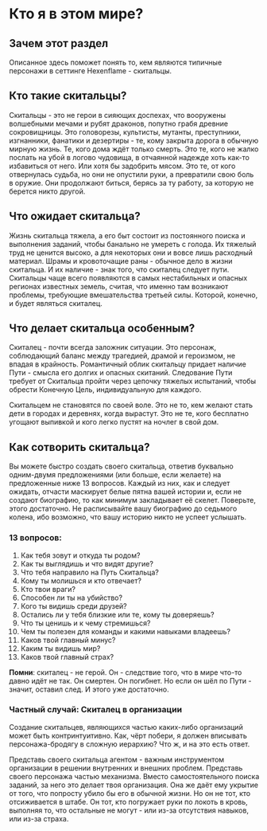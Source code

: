 # Кто я в этом мире?

## Зачем этот раздел
Описанное здесь поможет понять то, кем являются типичные персонажи в сеттинге Hexenflame - скитальцы. 
## Кто такие скитальцы?
Скитальцы - это не герои в сияющих доспехах, что вооружены волшебными мечами и рубят драконов, попутно грабя древние сокровищницы. Это головорезы, культисты, мутанты, преступники, изгнанники, фанатики и дезертиры - те, кому закрыта дорога в обычную мирную жизнь. Те, кого дома ждёт только смерть. Это те, кого не жалко послать на убой в логово чудовища, в отчаянной надежде хоть как-то избавиться от него. Или хотя бы задобрить мясом. Это те, от кого отвернулась судьба, но они не опустили руки, а превратили свою боль в оружие. Они продолжают биться, берясь за ту работу, за которую не берется никто другой.
## Что ожидает скитальца?
Жизнь скитальца тяжела, а его быт состоит из постоянного поиска и выполнения заданий, чтобы банально не умереть с голода. Их тяжелый труд не ценится высоко, а для некоторых они и вовсе лишь расходный материал. Шрамы и кровоточащие раны - обычное дело в жизни скитальца. И их наличие - знак того, что скиталец следует пути.
Скитальцы чаще всего появляются в самых нестабильных и опасных регионах известных земель, считая, что именно там возникают проблемы, требующие вмешательства третьей силы. Которой, конечно, и будет являться скиталец.
## Что делает скитальца особенным?
Скиталец - почти всегда заложник ситуации. Это персонаж, соблюдающий баланс между трагедией, драмой и героизмом, не впадая в крайность. Романтичный облик скитальцу придает наличие Пути - смысла его долгих и опасных скитаний. Следование Пути требует от Скитальца пройти через цепочку тяжелых испытаний, чтобы обрести Конечную Цель, индивидуальную для каждого.

Скитальцем не становятся по своей воле. Это не то, кем желают стать дети в городах и деревнях, когда вырастут. Это не те, кого бесплатно угощают выпивкой и кого легко пустят на ночлег в свой дом.
## Как сотворить скитальца?
Вы можете быстро создать своего скитальца, ответив буквально одним-двумя предложениями (или больше, если желаете) на предложенные ниже 13 вопросов. Каждый из них, как и следует ожидать, отчасти маскирует белые пятна вашей истории и, если не создают биографию, то как минимум закладывает её скелет. Поверьте, этого достаточно.
Не расписывайте вашу биографию до седьмого колена, ибо возможно, что вашу историю никто не успеет услышать.
### 13 вопросов:
1. Как тебя зовут и откуда ты родом?
2. Как ты выглядишь и что видят другие?
3. Что тебя направило на Путь Скитальца?
4. Кому ты молишься и кто отвечает?
5. Кто твои враги?
6. Способен ли ты на убийство?
7. Кого ты видишь среди друзей?
8. Остались ли у тебя близкие или те, кому ты доверяешь?
9. Что ты ценишь и к чему стремишься?
10. Чем ты полезен для команды и какими навыками владеешь?
11. Каков твой главный минус?
12. Каким ты видишь мир?
13. Каков твой главный страх?

**Помни**: скиталец - не герой. Он - следствие того, что в мире что-то давно идёт не так. Он смертен. Он погибнет. Но если он шёл по Пути - значит, оставил след. И этого уже достаточно.
### Частный случай: Скиталец в организации
Создание скитальцев, являющихся частью каких-либо организаций может быть контринтуитивно. Как, чёрт побери, я должен вписывать персонажа-бродягу в сложную иерархию? Что ж, и на это есть ответ.

Представь своего скитальца агентом - важным инструментом организации в решении внутренних и внешних проблем. Представь своего персонажа частью механизма. Вместо самостоятельного поиска заданий, за него это делает твоя организация. Она же даёт ему укрытие от того, что попросту убило бы его в обычной жизни. Но он не тот, кто отсиживается в штабе. Он тот, кто погружает руки по локоть в кровь, выполняя то, что остальные не могут - или из-за отсутствия навыков, или из-за страха.